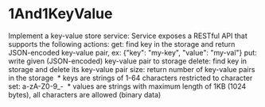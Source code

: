 # 1And1KeyValue
Implement a key-value store service: Service exposes a RESTful API that supports the following actions: get: find key in the storage and return JSON-encoded key-value pair, ex: {"key": "my-key", "value": "my-val"} put: write given (JSON-encoded) key-value pair to storage delete: find key in storage and delete its key-value pair size: return number of key-value pairs in the storage  * keys are strings of 1-64 characters restricted to character set: a-zA-Z0-9_-  * values are strings with maximum length of 1KB (1024 bytes), all characters are allowed (binary data)
